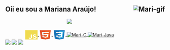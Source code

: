 ## Oii eu sou a Mariana Araújo!  <img align="right" alt="Mari-gif" height="100" width="100" src="https://i.picasion.com/pic92/fa9125b63f058e4e9ed86444c96f31e4.gif">

<div align="center">
  <a href="https://github.com/mari254314">
  <img height="180em" src="https://github-readme-stats.vercel.app/api/top-langs/?username=mari254314&layout=compact&theme=dark")](https://github.com/mari254314/github-readme-stats"/>
</div>

<div style="display: inline_block" align="center"><br>
  <img align="center" alt="Mari-Js" height="30" width="40" src="https://raw.githubusercontent.com/devicons/devicon/master/icons/javascript/javascript-plain.svg">
  <img align="center" alt="Mari-HTML" height="30" width="40" src="https://raw.githubusercontent.com/devicons/devicon/master/icons/html5/html5-original.svg">
  <img align="center" alt="Mari-CSS" height="30" width="40" src="https://raw.githubusercontent.com/devicons/devicon/master/icons/css3/css3-original.svg">
  <img align="center" alt="Mari-C" height="30" width="40" src="https://cdn.jsdelivr.net/gh/devicons/devicon/icons/c/c-original.svg" />
  <img align="center" alt="Mari-Java" height="30" width="40" src="https://cdn.jsdelivr.net/gh/devicons/devicon/icons/java/java-original.svg" />
</div>
 
 <div> 
    <a href="https://instagram.com/eu.mari.araujo" target="_blank"><img src="https://img.shields.io/badge/-Instagram-%23E4405F?style=for-the-badge&logo=instagram&logoColor=white" target="_blank"></a>
    <a href = "mailto:maripereiraaraujo2402@gmail.com"><img src="https://img.shields.io/badge/-Gmail-%23333?style=for-the-badge&logo=gmail&logoColor=white" target="_blank"></a>
    <a href="https://www.linkedin.com/in/mariana-araujo2402" target="_blank"><img src="https://img.shields.io/badge/-LinkedIn-%230077B5?style=for-the-badge&logo=linkedin&logoColor=white" target="_blank"></a> 
    
</div>
